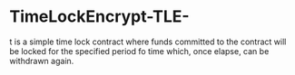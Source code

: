 # TimeLockEncrypt-TLE-
t is a simple time lock contract where funds committed to the contract will be locked for the specified period fo time which, once elapse, can be withdrawn again.
